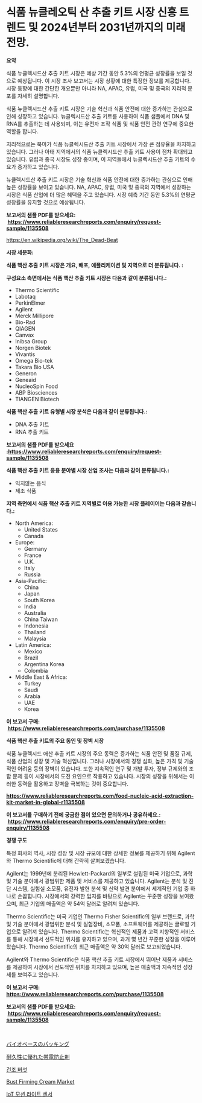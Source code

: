 <p><h1>식품 뉴클레오틱 산 추출 키트 시장 신흥 트렌드 및 2024년부터 2031년까지의 미래 전망.</h1></p><p><strong>요약</strong></p>
<p><p>식품 뉴클렉시드산 추출 키트 시장은 예상 기간 동안 5.3%의 연평균 성장률을 보일 것으로 예상됩니다. 이 시장 조사 보고서는 시장 상황에 대한 특정한 정보를 제공합니다. 시장 동향에 대한 간단한 개요뿐만 아니라 NA, APAC, 유럽, 미국 및 중국의 지리적 분포를 자세히 설명합니다.</p><p>식품 뉴클렉시드산 추출 키트 시장은 기술 혁신과 식품 안전에 대한 증가하는 관심으로 인해 성장하고 있습니다. 뉴클렉시드산 추출 키트를 사용하여 식품 샘플에서 DNA 및 RNA를 추출하는 데 사용되며, 이는 유전자 조작 식품 및 식품 안전 관련 연구에 중요한 역할을 합니다.</p><p>지리적으로는 북미가 식품 뉴클렉시드산 추출 키트 시장에서 가장 큰 점유율을 차지하고 있습니다. 그러나 아태 지역에서의 식품 뉴클렉시드산 추출 키트 사용이 점차 확대되고 있습니다. 유럽과 중국 시장도 성장 중이며, 이 지역들에서 뉴클렉시드산 추출 키트의 수요가 증가하고 있습니다.</p><p>뉴클렉시드산 추출 키트 시장은 기술 혁신과 식품 안전에 대한 증가하는 관심으로 인해 높은 성장률을 보이고 있습니다. NA, APAC, 유럽, 미국 및 중국의 지역에서 성장하는 시장은 식품 산업에 더 많은 혜택을 주고 있습니다. 시장 예측 기간 동안 5.3%의 연평균 성장률을 유지할 것으로 예상됩니다.</p></p>
<p><strong>보고서의 샘플 PDF를 받으세요: &nbsp;<a href="https://www.reliableresearchreports.com/enquiry/request-sample/1135508">https://www.reliableresearchreports.com/enquiry/request-sample/1135508</a></strong></p>
<p><a href="https://en.wikipedia.org/wiki/The_Dead-Beat">https://en.wikipedia.org/wiki/The_Dead-Beat</a></p>
<p><strong>시장 세분화:</strong></p>
<p><strong> 식품 핵산 추출 키트 시장은 개요, 배포, 애플리케이션 및 지역으로 더 분류됩니다. :</strong></p>
<p><strong>구성요소 측면에서는 식품 핵산 추출 키트 시장은 다음과 같이 분류됩니다.:</strong></p>
<p><ul><li>Thermo Scientific</li><li>Labotaq</li><li>PerkinElmer</li><li>Agilent</li><li>Merck Millipore</li><li>Bio-Rad</li><li>QIAGEN</li><li>Canvax</li><li>Inibsa Group</li><li>Norgen Biotek</li><li>Vivantis</li><li>Omega Bio-tek</li><li>Takara Bio USA</li><li>Generon</li><li>Geneaid</li><li>NucleoSpin Food</li><li>ABP Biosciences</li><li>TIANGEN Biotech</li></ul></p>
<p><strong> 식품 핵산 추출 키트 유형별 시장 분석은 다음과 같이 분류됩니다.:</strong></p>
<p><ul><li>DNA 추출 키트</li><li>RNA 추출 키트</li></ul></p>
<p><strong>보고서의 샘플 PDF를 받으세요 :<a href="https://www.reliableresearchreports.com/enquiry/request-sample/1135508">https://www.reliableresearchreports.com/enquiry/request-sample/1135508</a></strong></p>
<p><strong> 식품 핵산 추출 키트 응용 분야별 시장 산업 조사는 다음과 같이 분류됩니다.:</strong></p>
<p><ul><li>익지않는 음식</li><li>제조 식품</li></ul></p>
<p><strong>지역 측면에서 식품 핵산 추출 키트 지역별로 이용 가능한 시장 플레이어는 다음과 같습니다.:</strong></p>
<p><ul>
    <li>
        North America:
        <ul>
            <li>United States</li>
            <li>Canada</li>
        </ul>
    </li>
    <li>
        Europe:
        <ul>
            <li>Germany</li>
            <li>France</li>
            <li>U.K.</li>
            <li>Italy</li>
            <li>Russia</li>
        </ul>
    </li>
    <li>
        Asia-Pacific:
        <ul>
            <li>China</li>
            <li>Japan</li>
            <li>South Korea</li>
            <li>India</li>
            <li>Australia</li>
            <li>China Taiwan</li>
            <li>Indonesia</li>
            <li>Thailand</li>
            <li>Malaysia</li>
        </ul>
    </li>
    <li>
        Latin America:
        <ul>
            <li>Mexico</li>
            <li>Brazil</li>
            <li>Argentina Korea</li>
            <li>Colombia</li>
        </ul>
    </li>
    <li>
        Middle East & Africa:
        <ul>
            <li>Turkey</li>
            <li>Saudi</li>
            <li>Arabia</li>
            <li>UAE</li>
            <li>Korea</li>
        </ul>
    </li>
    </ul></p>
<p><strong>이 보고서 구매: &nbsp;<a href="https://www.reliableresearchreports.com/purchase/1135508">https://www.reliableresearchreports.com/purchase/1135508</a></strong></p>
<p><strong>식품 핵산 추출 키트의 주요 동인 및 장벽 시장</strong></p>
<p><p>식품 뉴클렉시드 애산 추출 키트 시장의 주요 동력은 증가하는 식품 안전 및 품질 규제, 식품 산업의 성장 및 기술 혁신입니다. 그러나 시장에서의 경쟁 심화, 높은 가격 및 기술적인 어려움 등의 장벽이 있습니다. 또한 지속적인 연구 및 개발 투자, 정부 규제와의 조합 문제 등이 시장에서의 도전 요인으로 작용하고 있습니다. 시장의 성장을 위해서는 이러한 동력을 활용하고 장벽을 극복하는 것이 중요합니다.</p></p>
<p><strong><a href="https://www.reliableresearchreports.com/food-nucleic-acid-extraction-kit-market-in-global-r1135508">https://www.reliableresearchreports.com/food-nucleic-acid-extraction-kit-market-in-global-r1135508</a></strong></p>
<p><strong>이 보고서를 구매하기 전에 궁금한 점이 있으면 문의하거나 공유하세요.: &nbsp;<a href="https://www.reliableresearchreports.com/enquiry/pre-order-enquiry/1135508">https://www.reliableresearchreports.com/enquiry/pre-order-enquiry/1135508</a></strong></p>
<p><strong>경쟁 구도</strong></p>
<p><p>특정 회사의 역사, 시장 성장 및 시장 규모에 대한 상세한 정보를 제공하기 위해 Agilent와 Thermo Scientific에 대해 간략히 살펴보겠습니다.</p><p>Agilent는 1999년에 분리된 Hewlett-Packard의 일부로 설립된 미국 기업으로, 과학 및 기술 분야에서 광범위한 제품 및 서비스를 제공하고 있습니다. Agilent는 분석 및 진단 시스템, 실험실 소모품, 유전자 발현 분석 및 신약 발견 분야에서 세계적인 기업 중 하나로 손꼽힙니다. 시장에서의 강력한 입지를 바탕으로 Agilent는 꾸준한 성장을 보여왔으며, 최근 기업의 매출액은 약 54억 달러로 알려져 있습니다.</p><p>Thermo Scientific는 미국 기업인 Thermo Fisher Scientific의 일부 브랜드로, 과학 및 기술 분야에서 광범위한 분석 및 실험장비, 소모품, 소프트웨어를 제공하는 글로벌 기업으로 알려져 있습니다. Thermo Scientific는 혁신적인 제품과 고객 지향적인 서비스를 통해 시장에서 선도적인 위치를 유지하고 있으며, 과거 몇 년간 꾸준한 성장을 이루어왔습니다. Thermo Scientific의 최근 매출액은 약 30억 달러로 보고되었습니다. </p><p>Agilent와 Thermo Scientific은 식품 핵산 추출 키트 시장에서 뛰어난 제품과 서비스를 제공하여 시장에서 선도적인 위치를 차지하고 있으며, 높은 매출액과 지속적인 성장세를 보여주고 있습니다.</p></p>
<p><strong>이 보고서 구매: &nbsp; <a href="https://www.reliableresearchreports.com/purchase/1135508">https://www.reliableresearchreports.com/purchase/1135508</a></strong></p>
<p><strong>보고서의 샘플 PDF를 받으세요: &nbsp;<a href="https://www.reliableresearchreports.com/enquiry/request-sample/1135508">https://www.reliableresearchreports.com/enquiry/request-sample/1135508</a></strong><strong></strong></p>
<p>&nbsp;</p>
<p><p><a href="https://github.com/CloydAbbott2023/Market-Research-Report-List-2/blob/main/4332889145791.md">バイオベースのパッキング</a></p><p><a href="https://medium.com/@jacksonwiza1924/%E8%80%90%E4%B9%85%E6%80%A7%E5%B8%AF%E9%9B%BB%E9%98%B2%E6%AD%A2%E5%89%A4%E5%B8%82%E5%A0%B4%E8%AA%BF%E6%9F%BB-%E7%94%A3%E6%A5%AD%E9%80%B2%E5%8C%96%E3%81%8A%E3%82%88%E3%81%B32031%E5%B9%B4%E3%81%BE%E3%81%A7%E3%81%AE%E4%BA%88%E6%B8%AC-4d06443fe9cb">耐久性に優れた帯電防止剤</a></p><p><a href="https://medium.com/@cierrahayes645/%EA%B1%B4%EC%A1%B0-%EB%B2%84%EC%84%AF-%EC%8B%9C%EC%9E%A5-%EA%B7%9C%EB%AA%A8%EB%8A%94-%EC%97%B0%ED%8F%89%EA%B7%A0-%EC%84%B1%EC%9E%A5%EB%A5%A0-%EB%A1%9C-%EC%84%B1%EC%9E%A5%ED%95%98%EA%B3%A0-%EC%9E%88%EC%9C%BC%EB%A9%B0-%EC%9D%B4-%EB%B3%B4%EA%B3%A0%EC%84%9C%EB%8A%94-%EC%8B%9C%EC%9E%A5-%EC%84%B8%EB%B6%84%ED%99%94-%EC%84%B1%EC%9E%A5-%EB%B0%8F-2024%EB%85%84%EB%B6%80%ED%84%B0-2031%EB%85%84%EA%B9%8C%EC%A7%80%EC%9D%98-%EC%98%88%EC%B8%A1-%EB%B6%84%EC%84%9D%EC%9D%84-%EB%8B%A4%EB%A3%A8%EA%B3%A0-%EC%9E%88%EC%8A%B5%EB%8B%88%EB%8B%A4-b68fad7e62ae">건조 버섯</a></p><p><a href="https://github.com/theanastasiyah/Market-Research-Report-List-1/blob/main/bust-firming-cream-market.md">Bust Firming Cream Market</a></p><p><a href="https://github.com/LuckeyCorbin/Market-Research-Report-List-1/blob/main/9115618154328.md">IoT 모션 라이트 센서</a></p></p>